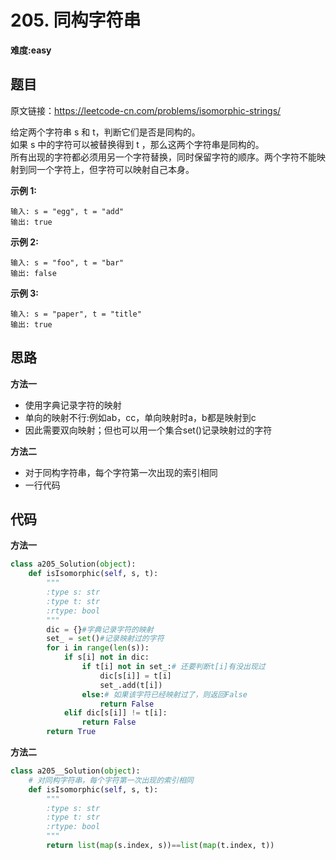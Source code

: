 # 205. 同构字符串
**难度:easy**
## 题目
原文链接：https://leetcode-cn.com/problems/isomorphic-strings/

给定两个字符串 s 和 t，判断它们是否是同构的。  
如果 s 中的字符可以被替换得到 t ，那么这两个字符串是同构的。  
所有出现的字符都必须用另一个字符替换，同时保留字符的顺序。两个字符不能映射到同一个字符上，但字符可以映射自己本身。

**示例 1:**
```
输入: s = "egg", t = "add"
输出: true
```
**示例 2:**
```
输入: s = "foo", t = "bar"
输出: false
```
**示例 3:**
```
输入: s = "paper", t = "title"
输出: true
```
## 思路
**方法一**
* 使用字典记录字符的映射
* 单向的映射不行:例如ab，cc，单向映射时a，b都是映射到c
* 因此需要双向映射；但也可以用一个集合set()记录映射过的字符

**方法二**
* 对于同构字符串，每个字符第一次出现的索引相同
* 一行代码
## 代码
**方法一**
```python
class a205_Solution(object):
    def isIsomorphic(self, s, t):
        """
        :type s: str
        :type t: str
        :rtype: bool
        """
        dic = {}#字典记录字符的映射
        set_ = set()#记录映射过的字符
        for i in range(len(s)):
            if s[i] not in dic:
                if t[i] not in set_:# 还要判断t[i]有没出现过
                    dic[s[i]] = t[i]
                    set_.add(t[i])
                else:# 如果该字符已经映射过了，则返回False
                    return False
            elif dic[s[i]] != t[i]:
                return False
        return True
```
**方法二**
```python
class a205__Solution(object):
    # 对同构字符串，每个字符第一次出现的索引相同
    def isIsomorphic(self, s, t):
        """
        :type s: str
        :type t: str
        :rtype: bool
        """
        return list(map(s.index, s))==list(map(t.index, t))
```
